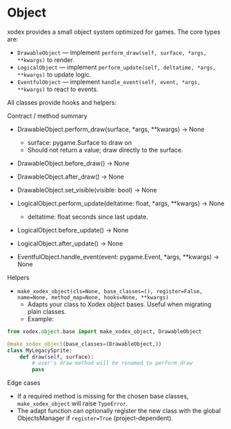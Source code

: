 # Object

xodex provides a small object system optimized for games. The core types are:

- `DrawableObject` — implement `perform_draw(self, surface, *args, **kwargs)` to render.
- `LogicalObject` — implement `perform_update(self, deltatime, *args, **kwargs)` to update logic.
- `EventfulObject` — implement `handle_event(self, event, *args, **kwargs)` to react to events.

All classes provide hooks and helpers:

Contract / method summary

- DrawableObject.perform_draw(surface, \*args, \*\*kwargs) -> None

  - surface: pygame.Surface to draw on
  - Should not return a value; draw directly to the surface.

- DrawableObject.before_draw() -> None
- DrawableObject.after_draw() -> None
- DrawableObject.set_visible(visible: bool) -> None

- LogicalObject.perform_update(deltatime: float, \*args, \*\*kwargs) -> None

  - deltatime: float seconds since last update.

- LogicalObject.before_update() -> None
- LogicalObject.after_update() -> None

- EventfulObject.handle_event(event: pygame.Event, \*args, \*\*kwargs) -> None

Helpers

- `make_xodex_object(cls=None, base_classes=(), register=False, name=None, method_map=None, hooks=None, **kwargs)`
  - Adapts your class to Xodex object bases. Useful when migrating plain classes.
  - Example:

```python
from xodex.object.base import make_xodex_object, DrawableObject

@make_xodex_object(base_classes=(DrawableObject,))
class MyLegacySprite:
    def draw(self, surface):
        # user's draw method will be renamed to perform_draw
        pass
```

Edge cases

- If a required method is missing for the chosen base classes, `make_xodex_object` will raise `TypeError`.
- The adapt function can optionally register the new class with the global ObjectsManager if `register=True` (project-dependent).
